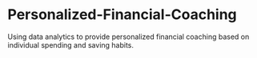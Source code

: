 # Personalized-Financial-Coaching
Using data analytics to provide personalized financial coaching based on individual spending and saving habits.
